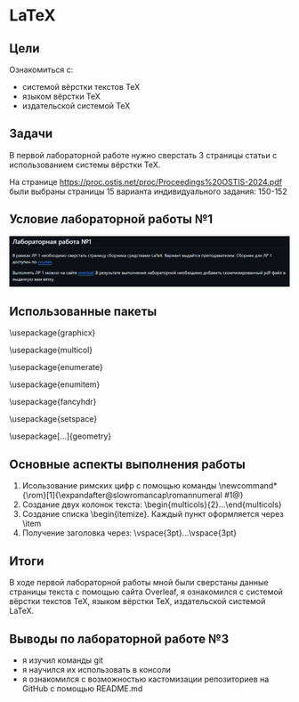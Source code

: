 # LaTeX
## Цели
Ознакомиться с:
- системой вёрстки текстов TeX
- языком вёрстки TeX
- издательской системой TeX
## Задачи
В первой лабораторной работе нужно сверстать 3 страницы статьи с использованием системы вёрстки TeX.

На странице https://proc.ostis.net/proc/Proceedings%20OSTIS-2024.pdf были выбраны страницы 15 варианта индивидуального задания: 150-152
## Условие лабораторной работы №1
![](./photo/uslovie.png)
## Использованные пакеты
\usepackage{graphicx}

\usepackage{multicol}

\usepackage{enumerate}

\usepackage{enumitem}

\usepackage{fancyhdr}

\usepackage{setspace}

\usepackage[...]{geometry}
## Основные аспекты выполнения работы
1. Исользование римских цифр с помощью команды 
\newcommand*{\rom}[1]{\expandafter\@slowromancap\romannumeral #1@}
2. Создание двух колонок текста: \begin{multicols}{2}...\end{multicols}
3. Создание списка \begin{itemize}. Каждый пункт оформляется через \item
4. Получение заголовка через: \vspace{3pt}...\vspace{3pt}
## Итоги 
В ходе первой лабораторной работы мной были сверстаны данные страницы текста с помощью сайта Overleaf, я ознакомился с системой вёрстки текстов TeX, языком вёрстки TeX, издательской системой LaTeX.
## Выводы по лабораторной работе №3
+ я изучил команды git
+ я научился их использовать в консоли
+ я ознакомился с возможностью кастомизации репозиториев на GitHub с помощью README.md
